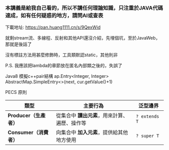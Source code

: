 ### 本講義是給我自己看的，所以不講任何理論知識，只注重於JAVA代碼速成，如有任何疑惑的地方，請問AI或查表
下載地址:
https://pan.huang1111.cn/s/9QexWid

就剩stream流、多線程、反射和其他API還沒介紹，先埋個坑，至於JavaWeb，那就是後話了

沒有標註方法用甚麼修飾時，工具類默認static，其他則非

P.S. 我應該把lambda的章節放在匿名內部類之後的，失誤了

Java8 模擬c++pair結構
ap.Entry<Integer, Integer>
AbstractMap.SimpleEntry<>(next, cur.getValue()+1)

PECS 原則

| 類型 | 主要行為 | 泛型邊界 |
|------|-----------|-----------|
| **Producer（生產者）** | 從集合中 **讀出元素**，用來計算、遍歷、操作等 | `? extends T` |
| **Consumer（消費者）** | 向集合中 **加入元素**，提供給其他地方使用 | `? super T` |
